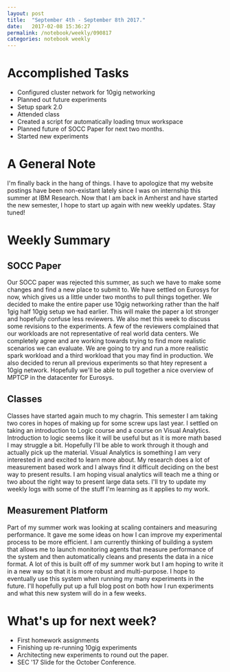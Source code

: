 ```yaml
---
layout: post
title:  "September 4th - September 8th 2017."
date:   2017-02-08 15:36:27
permalink: /notebook/weekly/090817
categories: notebook weekly 
---
```


# Accomplished Tasks

- Configured cluster network for 10gig networking
- Planned out future experiments
- Setup spark 2.0
- Attended class
- Created a script for automatically loading tmux workspace
- Planned future of SOCC Paper for next two months.
- Started new experiments
 

# A General Note

I'm finally back in the hang of things. I have to apologize that my website postings have been non-existant lately since I was on internship this summer at IBM Research. Now that I am back in Amherst and have started the new semester, I hope to start up again with new weekly updates. Stay tuned!

# Weekly Summary

## SOCC Paper

Our SOCC paper was rejected this summer, as such we have to make some changes and find a new place to submit to. We have settled on Eurosys for now, which gives us a little under two months to pull things together. We decided to make the entire paper use 10gig networking rather than the half 1gig half 10gig setup we had earlier. This will make the paper a lot stronger and hopefully confuse less reviewers. We also met this week to discuss some revisions to the experiments. A few of the reviewers complained that our workloads are not representative of real world data centers. We completely agree and are working towards trying to find more realistic scenarios we can evaluate. We are going to try and run a more realistic spark workload and a third workload that you may find in production. We also decided to rerun all previous experiments so that htey represent a 10gig network. Hopefully we'll be able to pull together a nice overview of MPTCP in the datacenter for Eurosys. 

## Classes

Classes have started again much to my chagrin. This semester I am taking two cores in hopes of making up for some screw ups last year. I settled on taking an introduction to Logic course and a course on Visual Analytics. Introduction to logic seems like it will be useful but as it is more math based I may struggle a bit. Hopefully I'll be able to work through it though and actually pick up the material. Visual Analytics is something I am very interested in and excited to learn more about. My research does a lot of measurement based work and I always find it difficult deciding on the best way to present results. I am hoping visual analytics will teach me a thing or two about the right way to present large data sets. I'll try to update my weekly logs with some of the stuff I'm learning as it applies to my work.

## Measurement Platform

Part of my summer work was looking at scaling containers and measuring performance. It gave me some ideas on how I can improve my experimental process to be more efficient. I am currently thinking of building a system that allows me to launch monitoring agents that measure performance of the system and then automatically cleans and presents the data in a nice format. A lot of this is built off of my summer work but I am hoping to write it in a new way so that it is more robust and multi-purpose. I hope to eventually use this system when running my many experiments in the future. I'll hopefully put up a full blog post on both how I run experiments and what this new system will do in a few weeks. 



# What's up for next week?
- First homework assignments
- Finishing up re-running 10gig experiments
- Architecting new experiments to round out the paper.
- SEC '17 Slide for the October Conference.
